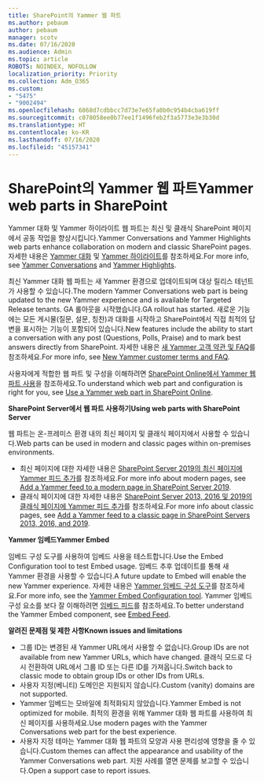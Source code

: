 ```yaml
---
title: SharePoint의 Yammer 웹 파트
ms.author: pebaum
author: pebaum
manager: scotv
ms.date: 07/16/2020
ms.audience: Admin
ms.topic: article
ROBOTS: NOINDEX, NOFOLLOW
localization_priority: Priority
ms.collection: Adm_O365
ms.custom:
- "5475"
- "9002494"
ms.openlocfilehash: 6868d7cdbbcc7d73e7e65fa0b0c954b4cba619ff
ms.sourcegitcommit: c078058ee0b77ee1f1496feb2f3a5773e3e3b30d
ms.translationtype: HT
ms.contentlocale: ko-KR
ms.lasthandoff: 07/16/2020
ms.locfileid: "45157341"
---
```

# <a name="yammer-web-parts-in-sharepoint"></a><span data-ttu-id="b0b59-102">SharePoint의 Yammer 웹 파트</span><span class="sxs-lookup"><span data-stu-id="b0b59-102">Yammer web parts in SharePoint</span></span>

<span data-ttu-id="b0b59-103">Yammer 대화 및 Yammer 하이라이트 웹 파트는 최신 및 클래식 SharePoint 페이지에서 공동 작업을 향상시킵니다.</span><span class="sxs-lookup"><span data-stu-id="b0b59-103">Yammer Conversations and Yammer Highlights web parts enhance collaboration on modern and classic SharePoint pages.</span></span> <span data-ttu-id="b0b59-104">자세한 내용은 [Yammer 대화](https://support.microsoft.com/office/use-a-yammer-web-part-in-sharepoint-online-a53cfa0c-3d09-42c8-a286-1038a81c59da#conversations) 및 [Yammer 하이라이트](https://support.microsoft.com/office/use-a-yammer-web-part-in-sharepoint-online-a53cfa0c-3d09-42c8-a286-1038a81c59da#highlights)를 참조하세요.</span><span class="sxs-lookup"><span data-stu-id="b0b59-104">For more info, see [Yammer Conversations](https://support.microsoft.com/office/use-a-yammer-web-part-in-sharepoint-online-a53cfa0c-3d09-42c8-a286-1038a81c59da#conversations)  and  [Yammer Highlights](https://support.microsoft.com/office/use-a-yammer-web-part-in-sharepoint-online-a53cfa0c-3d09-42c8-a286-1038a81c59da#highlights).</span></span>    

<span data-ttu-id="b0b59-105">최신 Yammer 대화 웹 파트는 새 Yammer 환경으로 업데이트되며 대상 릴리스 테넌트가 사용할 수 있습니다.</span><span class="sxs-lookup"><span data-stu-id="b0b59-105">The modern Yammer Conversations web part is being updated to the new Yammer experience and is available for Targeted Release tenants.</span></span> <span data-ttu-id="b0b59-106">GA 롤아웃을 시작했습니다.</span><span class="sxs-lookup"><span data-stu-id="b0b59-106">GA rollout has started.</span></span> <span data-ttu-id="b0b59-107">새로운 기능에는 모든 게시물(질문, 설문, 칭찬)과 대화를 시작하고 SharePoint에서 직접 최적의 답변을 표시하는 기능이 포함되어 있습니다.</span><span class="sxs-lookup"><span data-stu-id="b0b59-107">New features include the ability to start a conversation with any post (Questions, Polls, Praise) and to mark best answers directly from SharePoint.</span></span> <span data-ttu-id="b0b59-108">자세한 내용은 [새 Yammer 고객 약관 및 FAQ](https://docs.microsoft.com/yammer/get-started-with-yammer/newyammer-faq)를 참조하세요.</span><span class="sxs-lookup"><span data-stu-id="b0b59-108">For more info, see [New Yammer customer terms and FAQ](https://docs.microsoft.com/yammer/get-started-with-yammer/newyammer-faq).</span></span>

 <span data-ttu-id="b0b59-109">사용자에게 적합한 웹 파트 및 구성을 이해하려면 [SharePoint Online에서 Yammer 웹 파트 사용](https://support.microsoft.com/office/use-a-yammer-web-part-in-sharepoint-online-a53cfa0c-3d09-42c8-a286-1038a81c59da)을 참조하세요.</span><span class="sxs-lookup"><span data-stu-id="b0b59-109">To understand which web part and configuration is right for you, see [Use a Yammer web part in SharePoint Online](https://support.microsoft.com/office/use-a-yammer-web-part-in-sharepoint-online-a53cfa0c-3d09-42c8-a286-1038a81c59da).</span></span>  

<span data-ttu-id="b0b59-110">**SharePoint Server에서 웹 파트 사용하기**</span><span class="sxs-lookup"><span data-stu-id="b0b59-110">**Using web parts with SharePoint Server**</span></span>  

<span data-ttu-id="b0b59-111">웹 파트는 온-프레미스 환경 내의 최신 페이지 및 클래식 페이지에서 사용할 수 있습니다.</span><span class="sxs-lookup"><span data-stu-id="b0b59-111">Web parts can be used in modern and classic pages within on-premises environments.</span></span>

- <span data-ttu-id="b0b59-112">최신 페이지에 대한 자세한 내용은 [SharePoint Server 2019의 최신 페이지에 Yammer 피드 추가](https://docs.microsoft.com/yammer/integrate-yammer-with-other-apps/embed-a-feed-into-a-sharepoint-site#add-a-yammer-feed-to-a-modern-page-in-sharepoint-server-2019)를 참조하세요.</span><span class="sxs-lookup"><span data-stu-id="b0b59-112">For more info about modern pages, see [Add a Yammer feed to a modern page in SharePoint Server 2019](https://docs.microsoft.com/yammer/integrate-yammer-with-other-apps/embed-a-feed-into-a-sharepoint-site#add-a-yammer-feed-to-a-modern-page-in-sharepoint-server-2019).</span></span> 
- <span data-ttu-id="b0b59-113">클래식 페이지에 대한 자세한 내용은 [SharePoint Server 2013, 2016 및 2019의 클래식 페이지에 Yammer 피드 추가](https://docs.microsoft.com/yammer/integrate-yammer-with-other-apps/embed-a-feed-into-a-sharepoint-site#add-a-yammer-feed-to-a-classic-page-in-sharepoint-servers-2013-2016-and-2019)를 참조하세요.</span><span class="sxs-lookup"><span data-stu-id="b0b59-113">For more info about classic pages, see [Add a Yammer feed to a classic page in SharePoint Servers 2013, 2016, and 2019](https://docs.microsoft.com/yammer/integrate-yammer-with-other-apps/embed-a-feed-into-a-sharepoint-site#add-a-yammer-feed-to-a-classic-page-in-sharepoint-servers-2013-2016-and-2019).</span></span>

<span data-ttu-id="b0b59-114">**Yammer 임베드**</span><span class="sxs-lookup"><span data-stu-id="b0b59-114">**Yammer Embed**</span></span>  

<span data-ttu-id="b0b59-115">임베드 구성 도구를 사용하여 임베드 사용을 테스트합니다.</span><span class="sxs-lookup"><span data-stu-id="b0b59-115">Use the Embed Configuration tool to test Embed usage.</span></span> <span data-ttu-id="b0b59-116">임베드 추후 업데이트를 통해 새 Yammer 환경을 사용할 수 있습니다.</span><span class="sxs-lookup"><span data-stu-id="b0b59-116">A future update to Embed will enable the new Yammer experience.</span></span> <span data-ttu-id="b0b59-117">자세한 내용은 [Yammer 임베드 구성 도구](https://aka.ms/YammerEmbedConfigureTool)를 참조하세요.</span><span class="sxs-lookup"><span data-stu-id="b0b59-117">For more info, see the [Yammer Embed Configuration tool](https://aka.ms/YammerEmbedConfigureTool).</span></span> <span data-ttu-id="b0b59-118">Yammer 임베드 구성 요소를 보다 잘 이해하려면 [임베드 피드](https://aka.ms/YammerDevDocs)를 참조하세요.</span><span class="sxs-lookup"><span data-stu-id="b0b59-118">To better understand the Yammer Embed component, see [Embed Feed](https://aka.ms/YammerDevDocs).</span></span>

<span data-ttu-id="b0b59-119">**알려진 문제점 및 제한 사항**</span><span class="sxs-lookup"><span data-stu-id="b0b59-119">**Known issues and limitations**</span></span>

- <span data-ttu-id="b0b59-120">그룹 ID는 변경된 새 Yammer URL에서 사용할 수 없습니다.</span><span class="sxs-lookup"><span data-stu-id="b0b59-120">Group IDs are not available from new Yammer URLs, which have changed.</span></span> <span data-ttu-id="b0b59-121">클래식 모드로 다시 전환하여 URL에서 그룹 ID 또는 다른 ID를 가져옵니다.</span><span class="sxs-lookup"><span data-stu-id="b0b59-121">Switch back to classic mode to obtain group IDs or other IDs from URLs.</span></span>
- <span data-ttu-id="b0b59-122">사용자 지정(베니티) 도메인은 지원되지 않습니다.</span><span class="sxs-lookup"><span data-stu-id="b0b59-122">Custom (vanity) domains are not supported.</span></span>
- <span data-ttu-id="b0b59-123">Yammer 임베드는 모바일에 최적화되지 않았습니다.</span><span class="sxs-lookup"><span data-stu-id="b0b59-123">Yammer Embed is not optimized for mobile.</span></span> <span data-ttu-id="b0b59-124">최적의 환경을 위해 Yammer 대화 웹 파트를 사용하여 최신 페이지를 사용하세요.</span><span class="sxs-lookup"><span data-stu-id="b0b59-124">Use modern pages with the Yammer Conversations web part for the best experience.</span></span>
- <span data-ttu-id="b0b59-125">사용자 지정 테마는 Yammer 대화 웹 파트의 모양과 사용 편리성에 영향을 줄 수 있습니다.</span><span class="sxs-lookup"><span data-stu-id="b0b59-125">Custom themes can affect the appearance and usability of the Yammer Conversations web part.</span></span> <span data-ttu-id="b0b59-126">지원 사례를 열면 문제를 보고할 수 있습니다.</span><span class="sxs-lookup"><span data-stu-id="b0b59-126">Open a support case to report issues.</span></span>